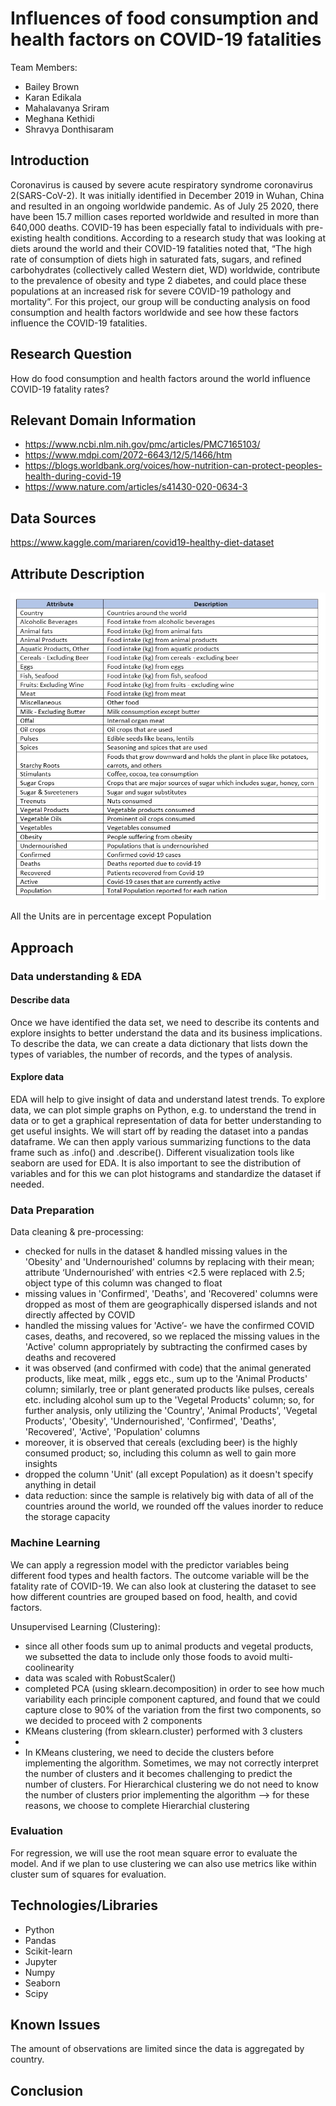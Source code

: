 # **Influences of food consumption and health factors on COVID-19 fatalities**
Team Members: 
- Bailey Brown
- Karan Edikala
- Mahalavanya Sriram
- Meghana Kethidi
- Shravya Donthisaram

## Introduction

Coronavirus is caused by severe acute respiratory syndrome coronavirus 2(SARS-CoV-2).  It was initially identified in December 2019 in Wuhan, China and resulted in an ongoing worldwide pandemic.  As of July 25 2020, there have been 15.7 million cases reported worldwide and resulted in more than 640,000 deaths. COVID-19 has been especially fatal to individuals with pre-existing health conditions. According to a research study that was looking at diets around the world and their COVID-19 fatalities noted that, “The high rate of consumption of diets high in saturated fats, sugars, and refined carbohydrates (collectively called Western diet, WD) worldwide, contribute to the prevalence of obesity and type 2 diabetes, and could place these populations at an increased risk for severe COVID-19 pathology and mortality”. For this project, our group will be conducting analysis on food consumption and health factors worldwide and see how these factors influence the COVID-19 fatalities. 

## Research Question
How do food consumption and health factors around the world influence COVID-19 fatality rates?

## Relevant Domain Information
- https://www.ncbi.nlm.nih.gov/pmc/articles/PMC7165103/
- https://www.mdpi.com/2072-6643/12/5/1466/htm
- https://blogs.worldbank.org/voices/how-nutrition-can-protect-peoples-health-during-covid-19
- https://www.nature.com/articles/s41430-020-0634-3

## Data Sources
https://www.kaggle.com/mariaren/covid19-healthy-diet-dataset

## Attribute Description	

![Alt text](/Images/DataTable.jpeg?raw=true "Data Table")

All the Units are in percentage except Population

## Approach
  
### Data understanding & EDA

#### Describe data 
Once we have identified the data set, we need to describe its contents and explore insights to better understand the data and its business implications. To describe the data, we can create a data dictionary that lists down the types of variables, the number of records, and the types of analysis. 

#### Explore data
EDA will help to give insight of data and understand latest trends. To explore data, we can plot simple graphs on Python, e.g. to understand the trend in data or to get a graphical representation of data for better understanding to get useful insights.  We will start off by reading the dataset into a pandas dataframe. We can then apply various summarizing functions to the data frame such as .info() and .describe(). Different visualization tools like seaborn are used for EDA. It is also important to see the distribution of variables and for this we can plot histograms and standardize the dataset if needed.
  
### Data Preparation 
Data cleaning & pre-processing:
- checked for nulls in the dataset & handled missing values in the 'Obesity' and 'Undernourished' columns by replacing with their mean; attribute ‘Undernourished’ with entries <2.5 were replaced with 2.5; object type of this column was changed to float 
- missing values in 'Confirmed', 'Deaths', and 'Recovered' columns were dropped as most of them are geographically dispersed islands and not directly affected by COVID
- handled the missing values for 'Active’- we have the confirmed COVID cases, deaths, and recovered, so we replaced the missing values in the 'Active' column appropriately by subtracting the confirmed cases by deaths and recovered 
- it was observed (and confirmed with code) that the animal generated products, like meat, milk , eggs etc., sum up to the 'Animal Products' column; similarly, tree or plant generated products like pulses, cereals etc. including alcohol sum up to the 'Vegetal Products' column; so, for further analysis, only utilizing the 'Country', 'Animal Products', 'Vegetal Products', 'Obesity', 'Undernourished', 'Confirmed', 'Deaths', 'Recovered', 'Active', 'Population' columns  
- moreover, it is observed that cereals (excluding beer) is the highly consumed product; so, including this column as well to gain more insights
- dropped the column 'Unit' (all except Population) as it doesn't specify anything in detail
- data reduction: since the sample is relatively big with data of all of the countries around the world, we rounded off the values inorder to reduce the storage capacity

### Machine Learning   

We can apply a regression model with the predictor variables being different food types and health factors. The outcome variable will be the fatality rate of COVID-19.  We can also look at clustering the dataset to see how different countries are grouped based on food, health, and covid factors. 

Unsupervised Learning (Clustering):
- since all other foods sum up to animal products and vegetal products, we subsetted the data to include only those foods to avoid multi-coolinearity
- data was scaled with RobustScaler()
- completed PCA (using sklearn.decomposition) in order to see how much variability each principle component captured, and found that we could capture close to 90% of the variation from the first two components, so we decided to proceed with 2 components
- KMeans clustering (from sklearn.cluster) performed with 3 clusters 
- 
- In KMeans clustering, we need to decide the clusters before implementing the algorithm. Sometimes, we may not correctly interpret the number of clusters and it becomes challenging to predict the number of clusters. For Hierarchical clustering we do not need to know the number of clusters prior implementing the algorithm —> for these reasons, we choose to complete Hierarchial clustering 

### Evaluation 

For regression, we will use the root mean square error to evaluate the model. And if we plan to use clustering we can also use metrics like within cluster sum of squares for evaluation.

## Technologies/Libraries
- Python 
- Pandas 
- Scikit-learn
- Jupyter
- Numpy
- Seaborn
- Scipy 

## Known Issues

The amount of observations are limited since the data is aggregated by country.

## Conclusion 
